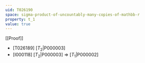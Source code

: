 ```yaml
---
uid: T026190
space: sigma-product-of-uncountably-many-copies-of-mathbb-r
property: t_1
value: true
---
```

[[Proof]]

* [T026189] [$T_2$|P000003]
* [I000118] [$T_2$|P000003] => [$T_1$|P000002]

